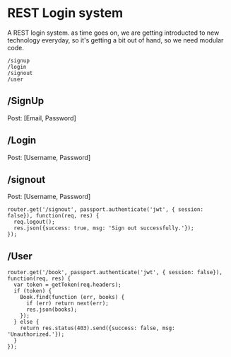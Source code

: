 # REST Login system
A REST login system.
as time goes on, we are getting introducted to new technology everyday, so it's getting a bit out of hand, 
so we need modular code.

```
/signup
/login 
/signout
/user
```

## /SignUp
Post: [Email, Password]   

## /Login
Post: [Username, Password]

## /signout
Post: [Username, Password]

```
router.get('/signout', passport.authenticate('jwt', { session: false}), function(req, res) {
  req.logout();
  res.json({success: true, msg: 'Sign out successfully.'});
});
```

## /User
```
router.get('/book', passport.authenticate('jwt', { session: false}), function(req, res) {
  var token = getToken(req.headers);
  if (token) {
    Book.find(function (err, books) {
      if (err) return next(err);
      res.json(books);
    });
  } else {
    return res.status(403).send({success: false, msg: 'Unauthorized.'});
  }
});
```
